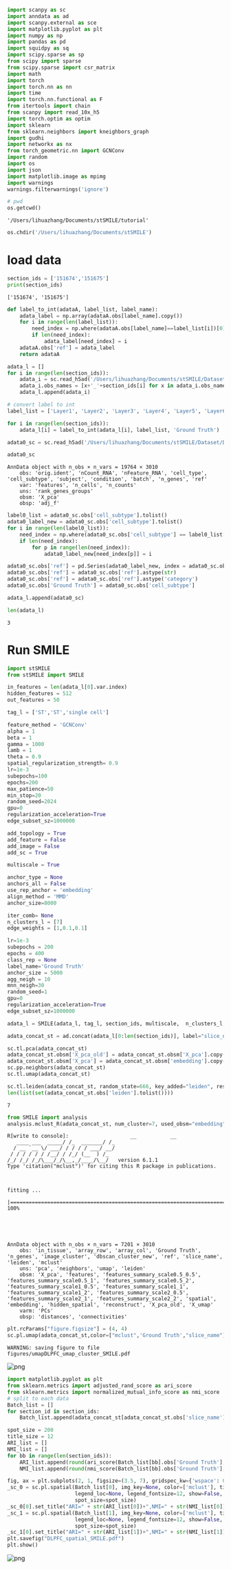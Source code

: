 ```python
import scanpy as sc
import anndata as ad
import scanpy.external as sce
import matplotlib.pyplot as plt
import numpy as np
import pandas as pd
import squidpy as sq
import scipy.sparse as sp
from scipy import sparse
from scipy.sparse import csr_matrix
import math
import torch
import torch.nn as nn
import time
import torch.nn.functional as F
from itertools import chain
from scanpy import read_10x_h5
import torch.optim as optim
import sklearn
from sklearn.neighbors import kneighbors_graph
import gudhi
import networkx as nx
from torch_geometric.nn import GCNConv
import random
import os
import json 
import matplotlib.image as mpimg
import warnings
warnings.filterwarnings('ignore')
```


```python
# pwd
os.getcwd()
```




    '/Users/lihuazhang/Documents/stSMILE/tutorial'




```python
os.chdir('/Users/lihuazhang/Documents/stSMILE')
```

# load data


```python
section_ids = ['151674','151675']
print(section_ids)
```

    ['151674', '151675']



```python
def label_to_int(adataA, label_list, label_name):
    adata_label = np.array(adataA.obs[label_name].copy())
    for i in range(len(label_list)):
        need_index = np.where(adataA.obs[label_name]==label_list[i])[0]
        if len(need_index):
            adata_label[need_index] = i
    adataA.obs['ref'] = adata_label
    return adataA
```


```python
adata_l = []
for i in range(len(section_ids)):
    adata_i = sc.read_h5ad('/Users/lihuazhang/Documents/stSMILE/Dataset/DLPFC/DLPFC_'+ section_ids[i]+'_ST_final.h5ad')
    adata_i.obs_names = [x+'_'+section_ids[i] for x in adata_i.obs_names]
    adata_l.append(adata_i)
```


```python
# convert label to int
label_list = ['Layer1', 'Layer2', 'Layer3', 'Layer4', 'Layer5', 'Layer6', 'WM']
```


```python
for i in range(len(section_ids)):
    adata_l[i] = label_to_int(adata_l[i], label_list, 'Ground Truth')
```


```python
adata0_sc = sc.read_h5ad('/Users/lihuazhang/Documents/stSMILE/Dataset/DLPFC/DLPFC_sc_final.h5ad') 
```


```python
adata0_sc
```




    AnnData object with n_obs × n_vars = 19764 × 3010
        obs: 'orig.ident', 'nCount_RNA', 'nFeature_RNA', 'cell_type', 'cell_subtype', 'subject', 'condition', 'batch', 'n_genes', 'ref'
        var: 'features', 'n_cells', 'n_counts'
        uns: 'rank_genes_groups'
        obsm: 'X_pca'
        obsp: 'adj_f'




```python
label0_list = adata0_sc.obs['cell_subtype'].tolist()
adata0_label_new = adata0_sc.obs['cell_subtype'].tolist()
for i in range(len(label0_list)):
    need_index = np.where(adata0_sc.obs['cell_subtype'] == label0_list[i])[0]    
    if len(need_index):
        for p in range(len(need_index)):
            adata0_label_new[need_index[p]] = i  
```


```python
adata0_sc.obs['ref'] = pd.Series(adata0_label_new, index = adata0_sc.obs['cell_subtype'].index)
adata0_sc.obs['ref'] = adata0_sc.obs['ref'].astype(str)
adata0_sc.obs['ref'] = adata0_sc.obs['ref'].astype('category')
adata0_sc.obs['Ground Truth'] = adata0_sc.obs['cell_subtype']
```


```python
adata_l.append(adata0_sc)
```


```python
len(adata_l)
```




    3



# Run SMILE


```python
import stSMILE
from stSMILE import SMILE
```


```python
in_features = len(adata_l[0].var.index)
hidden_features = 512
out_features = 50
```


```python
tag_l = ['ST','ST','single cell']
```


```python
feature_method = 'GCNConv'
alpha = 1
beta = 1
gamma = 1000
lamb = 1
theta = 0.9
spatial_regularization_strength= 0.9
lr=1e-3
subepochs=100
epochs=200
max_patience=50
min_stop=20
random_seed=2024
gpu=0
regularization_acceleration=True
edge_subset_sz=1000000
```


```python
add_topology = True
add_feature = False
add_image = False
add_sc = True
```


```python
multiscale = True
```


```python
anchor_type = None
anchors_all = False
use_rep_anchor = 'embedding'
align_method = 'MMD'
anchor_size=8000
```


```python
iter_comb= None
n_clusters_l = [7]
edge_weights = [1,0.1,0.1]
```


```python
lr=1e-3
subepochs = 200
epochs = 400
class_rep = None
label_name='Ground Truth'
anchor_size = 5000
agg_neigh = 10
mnn_neigh=30
random_seed=1
gpu=0
regularization_acceleration=True
edge_subset_sz=1000000
```


```python
adata_l = SMILE(adata_l, tag_l, section_ids, multiscale,  n_clusters_l, in_features, feature_method, hidden_features, out_features, iter_comb, anchors_all, use_rep_anchor, alpha, beta, lamb, theta, gamma,edge_weights, add_topology, add_feature, add_image, add_sc, spatial_regularization_strength, lr=0.001, subepochs=100, epochs=200,mnn_neigh = 5)
```


```python
adata_concat_st = ad.concat(adata_l[0:len(section_ids)], label="slice_name", keys=section_ids)
```


```python
sc.tl.pca(adata_concat_st)
adata_concat_st.obsm['X_pca_old'] = adata_concat_st.obsm['X_pca'].copy()
adata_concat_st.obsm['X_pca'] = adata_concat_st.obsm['embedding'].copy()
sc.pp.neighbors(adata_concat_st)  
sc.tl.umap(adata_concat_st)
```


```python
sc.tl.leiden(adata_concat_st, random_state=666, key_added="leiden", resolution=0.18)
len(list(set(adata_concat_st.obs['leiden'].tolist())))
```




    7




```python
from SMILE import analysis
analysis.mclust_R(adata_concat_st, num_cluster=7, used_obsm="embedding")
```

    R[write to console]:                    __           __ 
       ____ ___  _____/ /_  _______/ /_
      / __ `__ \/ ___/ / / / / ___/ __/
     / / / / / / /__/ / /_/ (__  ) /_  
    /_/ /_/ /_/\___/_/\__,_/____/\__/   version 6.1.1
    Type 'citation("mclust")' for citing this R package in publications.
    


    fitting ...
      |======================================================================| 100%





    AnnData object with n_obs × n_vars = 7201 × 3010
        obs: 'in_tissue', 'array_row', 'array_col', 'Ground Truth', 'n_genes', 'image_cluster', 'dbscan_cluster_new', 'ref', 'slice_name', 'leiden', 'mclust'
        uns: 'pca', 'neighbors', 'umap', 'leiden'
        obsm: 'X_pca', 'features', 'features_summary_scale0.5_0.5', 'features_summary_scale0.5_1', 'features_summary_scale0.5_2', 'features_summary_scale1_0.5', 'features_summary_scale1_1', 'features_summary_scale1_2', 'features_summary_scale2_0.5', 'features_summary_scale2_1', 'features_summary_scale2_2', 'spatial', 'embedding', 'hidden_spatial', 'reconstruct', 'X_pca_old', 'X_umap'
        varm: 'PCs'
        obsp: 'distances', 'connectivities'




```python
plt.rcParams["figure.figsize"] = (4, 4)
sc.pl.umap(adata_concat_st,color=["mclust",'Ground Truth',"slice_name"], wspace=0.4, save = 'DLPFC_umap_cluster_SMILE.pdf')  
```

    WARNING: saving figure to file figures/umapDLPFC_umap_cluster_SMILE.pdf



    
![png](SMILE_on_DLPFC_files/SMILE_on_DLPFC_30_1.png)
    



```python
import matplotlib.pyplot as plt
from sklearn.metrics import adjusted_rand_score as ari_score
from sklearn.metrics import normalized_mutual_info_score as nmi_score
# split to each data
Batch_list = []
for section_id in section_ids:
    Batch_list.append(adata_concat_st[adata_concat_st.obs['slice_name'] == section_id])

spot_size = 200
title_size = 12
ARI_list = []
NMI_list = []
for bb in range(len(section_ids)):
    ARI_list.append(round(ari_score(Batch_list[bb].obs['Ground Truth'], Batch_list[bb].obs['mclust']), 2))
    NMI_list.append(round(nmi_score(Batch_list[bb].obs['Ground Truth'], Batch_list[bb].obs['mclust']), 2))

fig, ax = plt.subplots(2, 1, figsize=(3.5, 7), gridspec_kw={'wspace': 0.05, 'hspace': 0.1})
_sc_0 = sc.pl.spatial(Batch_list[0], img_key=None, color=['mclust'], title=[''],
                      legend_loc=None, legend_fontsize=12, show=False, ax=ax[0], frameon=False,
                      spot_size=spot_size)
_sc_0[0].set_title("ARI=" + str(ARI_list[0])+",NMI=" + str(NMI_list[0]), size=title_size)
_sc_1 = sc.pl.spatial(Batch_list[1], img_key=None, color=['mclust'], title=[''],
                      legend_loc=None, legend_fontsize=12, show=False, ax=ax[1], frameon=False,
                      spot_size=spot_size)
_sc_1[0].set_title("ARI=" + str(ARI_list[1])+",NMI=" + str(NMI_list[1]), size=title_size)
plt.savefig("DLPFC_spatial_SMILE.pdf") 
plt.show()
```


    
![png](SMILE_on_DLPFC_files/SMILE_on_DLPFC_31_0.png)
    

